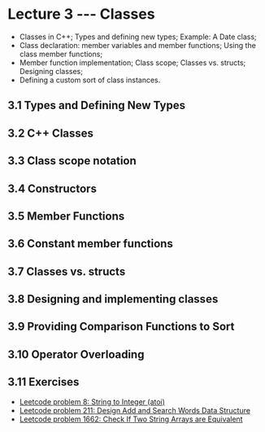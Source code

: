 # Lecture 3 --- Classes

- Classes in C++; Types and defining new types; Example: A Date class;
- Class declaration: member variables and member functions; Using the class member functions;
- Member function implementation; Class scope; Classes vs. structs; Designing classes;
- Defining a custom sort of class instances.

## 3.1 Types and Defining New Types	

## 3.2 C++ Classes

## 3.3 Class scope notation

## 3.4 Constructors

## 3.5 Member Functions

## 3.6 Constant member functions	

## 3.7 Classes vs. structs

## 3.8 Designing and implementing classes

## 3.9 Providing Comparison Functions to Sort

## 3.10 Operator Overloading

## 3.11 Exercises

- [Leetcode problem 8: String to Integer (atoi)](https://leetcode.com/problems/string-to-integer-atoi/)
- [Leetcode problem 211: Design Add and Search Words Data Structure](https://leetcode.com/problems/design-add-and-search-words-data-structure/)
- [Leetcode problem 1662: Check If Two String Arrays are Equivalent](https://leetcode.com/problems/check-if-two-string-arrays-are-equivalent/)
